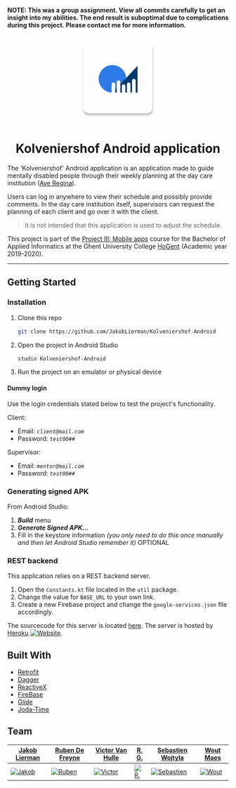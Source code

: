 **NOTE: This was a group assignment. View all commits carefully to get an insight into my abilities. The end result is suboptimal due to complications during this project. Please contact me for more information.**

<p align="center"><img src="./app/src/main/ic_launcher-web.png?raw=true" width="200px"/></p>

<h1 align="center">Kolveniershof Android application</h1>

The 'Kolveniershof' Android application is an application made to guide mentally disabled people through their weekly planning at the day care institution ([Ave Regina](https://www.averegina.be/vz---dagondersteuning.html)).

Users can log in anywhere to view their schedule and possibly provide comments.
In the day care institution itself, supervisors can request the planning of each client and go over it with the client.

> It is not intended that this application is used to adjust the schedule.

This project is part of the [Project III: Mobile apps](https://bamaflexweb.hogent.be/BMFUIDetailxOLOD.aspx?a=110488&b=1&c=1) course for the Bachelor of Applied Informatics at the Ghent University College [HoGent](https://www.hogent.be/en/) (Academic year 2019-2020).

<!-- TODO - Add screenshots
## Screenshots

<p align="center">
    <img src="./screenshots/.jpg?raw=true" width="256px">
    <img src="./screenshots/.jpg?raw=true" width="256px">
    <img src="./screenshots/.jpg?raw=true" width="256px">
    <img src="./screenshots/.jpg?raw=true" width="256px">
    <img src="./screenshots/.jpg?raw=true" width="256px">
    <img src="./screenshots/.jpg?raw=true" width="256px">
    <img src="./screenshots/.jpg?raw=true" width="256px">
    <img src="./screenshots/speed_camera_new.jpg?raw=true" width="256px">
    <img src="./screenshots/police_check_new.jpg?raw=true" width="256px">
</p>
-->

---

## Getting Started

<!-- TODO - Change href
You can download the application on the Google Play store.

<a href=''><img alt='Get it on Google Play' src='https://play.google.com/intl/en_us/badges/static/images/badges/en_badge_web_generic.png' height='100px'/></a>
-->

### Installation

1. Clone this repo

    ```bash
    git clone https://github.com/JakobLierman/Kolveniershof-Android
    ```

2. Open the project in Android Studio

    ```bash
    studio Kolveniershof-Android
    ```

3. Run the project on an emulator or physical device

#### Dummy login

Use the login credentials stated below to test the project's functionality.

Client:

- Email: *`client@mail.com`*
- Password: *`test00##`*

Supervisor:

- Email: *`mentor@mail.com`*
- Password: *`test00##`*

### Generating signed APK

From Android Studio:

1. ***Build*** menu
2. ***Generate Signed APK...***
3. Fill in the keystore information *(you only need to do this once manually and then let Android Studio remember it)* OPTIONAL

### REST backend

This application relies on a REST backend server.

1. Open the `Constants.kt` file located in the `util` package.
2. Change the value for `BASE_URL` to your own link.
3. Create a new Firebase project and change the `google-services.json` file accordingly.

The sourcecode for this server is located [here](https://github.com/JakobLierman/Kolveniershof-backend). The server is hosted by [Heroku](https://www.heroku.com/) [![Website](https://img.shields.io/website?label=backend&logo=heroku&url=https%3A%2F%2Fkolv02-backend.herokuapp.com%2Fdocs)](https://kolv02-backend.herokuapp.com/docs).

## Built With

* [Retrofit](https://square.github.io/retrofit/)
* [Dagger](https://github.com/google/dagger)
* [ReactiveX](http://reactivex.io/)
* [FireBase](https://firebase.google.com/)
* [Glide](https://bumptech.github.io/glide/)
* [Joda-Time](https://www.joda.org/joda-time/)

## Team

| <a href="https://github.com/JakobLierman" target="_blank">**Jakob Lierman**</a> | <a href="https://github.com/RubenDeFreyne" target="_blank">**Ruben De Freyne**</a>  | <a href="https://github.com/VictorOwnt" target="_blank">**Victor Van Hulle**</a> | <a href="https://github.com/reeveng" target="_blank">**R. G.**</a> | <a href="https://github.com/SWeB06" target="_blank">**Sebastien Wojtyla**</a> |<a href="https://github.com/WoutMaes" target="_blank">**Wout Maes**</a> |
| --- | --- | --- | --- | --- | --- |
| [![Jakob](https://avatars2.githubusercontent.com/u/25779630?s=200)](https://github.com/JakobLierman) | [![Ruben](https://avatars2.githubusercontent.com/u/25815999?s=200)](https://github.com/RubenDeFreyne) | [![Victor](https://avatars2.githubusercontent.com/u/17174095?s=200)](https://github.com/VictorOwnt) | [![R.](https://avatars3.githubusercontent.com/u/36441093?s=200)](https://github.com/reeveng)| [![Sebastien](https://avatars2.githubusercontent.com/u/36441058?s=200)](https://github.com/SWeB06) | [![Wout](https://avatars0.githubusercontent.com/u/36442271?s=200)](https://github.com/WoutMaes)
